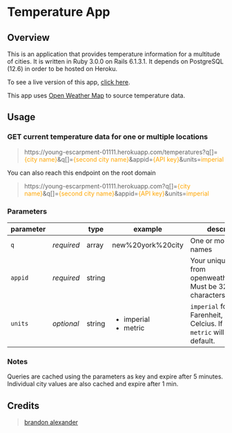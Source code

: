# Temperature App

## Overview
This is an application that provides temperature information for a multitude of cities. It is written in Ruby 3.0.0 on Rails 6.1.3.1. It depends on PostgreSQL (12.6) in order to be hosted on Heroku.

To see a live version of this app, [click here](https://young-escarpment-01111.herokuapp.com/).

This app uses [Open Weather Map](https://openweathermap.org/) to source temperature data.

## Usage
### GET current temperature data for one or multiple locations

> ht<span>tps://young-escarpment-01111.herokuapp.com/temperatures?q[]=</span><span style="color:orange">{city name}</span>&q[]=<span style="color:orange">{second city name}</span>&appid=<span style="color:orange">{API key}</span>&units=<span style="color:orange">imperial</span>

You can also reach this endpoint on the root domain
> ht<span>tps://young-escarpment-01111.herokuapp.com?q[]=</span><span style="color:orange">{city name}</span>&q[]=<span style="color:orange">{second city name}</span>&appid=<span style="color:orange">{API key}</span>&units=<span style="color:orange">imperial</span>
### Parameters
parameter||type|example|description
---|---|---|---| ---
`q`|*required*|array|new%20york%20city|One or more city names
`appid`|*required*|string| | Your unique API key from openweathermap.org. Must be 32 characters long.
`units`|*optional*|string|<ul><li>imperial</li><li>metric</li></ul>|`imperial` for Farenheit, `metric` for Celcius. If absent, `metric` will be used by default.

### Notes
Queries are cached using the parameters as key and expire after 5 minutes. Individual city values are also cached and expire after 1 min.

## Credits
>[brandon alexander](http://brandonalexander.dev)